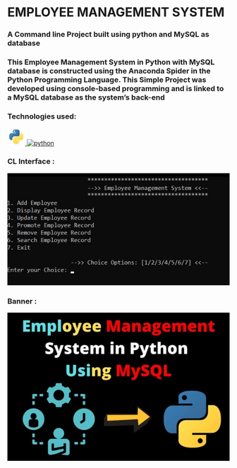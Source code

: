 # EMPLOYEE MANAGEMENT SYSTEM 

<h3>A Command line Project built using python and MySQL as database</h3>
<h3> This Employee Management System in Python with MySQL database is constructed using the Anaconda Spider in the Python Programming Language. This Simple Project was developed using <b>console-based</b> programming and is linked to a MySQL database as the system’s back-end</h3>

<h3 align="left">Technologies used:</h3>
<p align="left"> 
<a href="https://www.python.org" target="_blank" rel="noreferrer">
  <img src="https://raw.githubusercontent.com/devicons/devicon/master/icons/python/python-original.svg" alt="python" width="40" height="40"/>
</a>
<a href="https://www.mysql.com/" target="_blank" rel="noreferrer">
  <img src="https://www.vectorlogo.zone/logos/mysql/mysql-ar21.svg" alt="python" width="40" height="40"/>
</a>
<!-- <a href="https://docs.python.org/3/library/tkinter.html" target="_blank" rel="noreferrer"> 
  <img src="https://user-images.githubusercontent.com/42001064/120057695-b1f6c680-c062-11eb-96d5-2c43d05f9018.png" alt="Tkinter" width="40" height="40"/> 
</a>
<a href="https://opencv.org/" target="_blank" rel="noreferrer"> 
  <img src="https://www.vectorlogo.zone/logos/opencv/opencv-icon.svg" alt="opencv" width="40" height="40"/> 
</a>
 <a href="https://mediapipe.dev/" target="_blank" rel="noreferrer"> 
  <img src="https://mediapipe.dev/assets/img/brand.svg" alt="mediapipe" width="140" height="50"/> 
</a> -->
</p>

<h3> CL Interface : </h3>
<img src="https://github.com/IamSHUH/Employee-Management-using-Python/blob/main/EMS-PYTHON/1.jpg" alt="Handlandmark" />

<h3> Banner : </h3>
<img src="https://github.com/IamSHUH/Employee-Management-using-Python/blob/main/EMS-PYTHON/2.jpg" alt="Handlandmark" />
